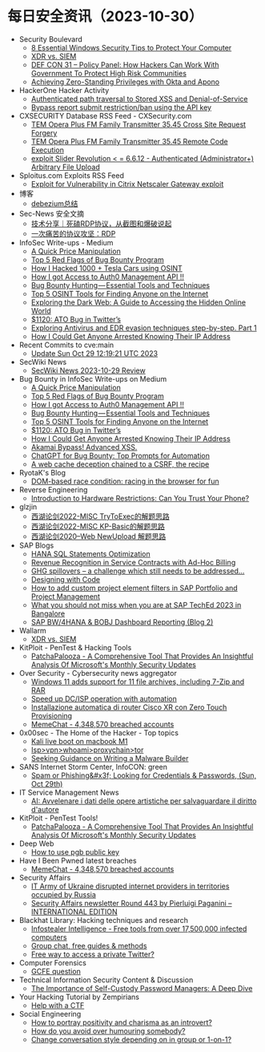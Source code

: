 # 每日安全资讯（2023-10-30）

- Security Boulevard
  - [8 Essential Windows Security Tips to Protect Your Computer](https://securityboulevard.com/2023/10/8-essential-windows-security-tips-to-protect-your-computer/)
  - [XDR vs. SIEM](https://securityboulevard.com/2023/10/xdr-vs-siem/)
  - [DEF CON 31 – Policy Panel: How Hackers Can Work With Government To Protect High Risk Communities](https://securityboulevard.com/2023/10/def-con-31-policy-panel-how-hackers-can-work-with-government-to-protect-high-risk-communities/)
  - [Achieving Zero-Standing Privileges with Okta and Apono](https://securityboulevard.com/2023/10/achieving-zero-standing-privileges-with-okta-and-apono/)
- HackerOne Hacker Activity
  - [Authenticated path traversal to Stored XSS and Denial-of-Service](https://hackerone.com/reports/2168002)
  - [Bypass report submit restriction/ban using the API key](https://hackerone.com/reports/2081930)
- CXSECURITY Database RSS Feed - CXSecurity.com
  - [TEM Opera Plus FM Family Transmitter 35.45 Cross Site Request Forgery](https://cxsecurity.com/issue/WLB-2023100060)
  - [TEM Opera Plus FM Family Transmitter 35.45 Remote Code Execution](https://cxsecurity.com/issue/WLB-2023100059)
  - [exploit Slider Revolution < = 6.6.12 - Authenticated (Administrator+) Arbitrary File Upload](https://cxsecurity.com/issue/WLB-2023100058)
- Sploitus.com Exploits RSS Feed
  - [Exploit for Vulnerability in Citrix Netscaler Gateway exploit](https://sploitus.com/exploit?id=7964732E-2145-55DB-8506-BBE433B55E7D&utm_source=rss&utm_medium=rss)
- 博客
  - [debezium总结](https://dyrnq.com/debezium/)
- Sec-News 安全文摘
  - [技术分享｜死磕RDP协议，从截图和爆破说起](https://govuln.com/news/url/bk3M)
  - [一次痛苦的协议攻坚：RDP](https://govuln.com/news/url/EoMD)
- InfoSec Write-ups - Medium
  - [A Quick Price Manipulation](https://infosecwriteups.com/a-quick-price-manipulation-14c9244d7dca?source=rss----7b722bfd1b8d---4)
  - [Top 5 Red Flags of Bug Bounty Program](https://infosecwriteups.com/top-5-red-flags-of-bug-bounty-program-09df79730123?source=rss----7b722bfd1b8d---4)
  - [How I Hacked 1000 + Tesla Cars using OSINT](https://infosecwriteups.com/how-i-hacked-1000-tesla-cars-using-osint-4cd837b8c530?source=rss----7b722bfd1b8d---4)
  - [How I got Access to Auth0 Management API !!](https://infosecwriteups.com/how-i-got-access-to-auth0-management-api-44d32fa6c477?source=rss----7b722bfd1b8d---4)
  - [Bug Bounty Hunting — Essential Tools and Techniques](https://infosecwriteups.com/bug-bounty-hunting-essential-tools-and-techniques-e01e8c68352e?source=rss----7b722bfd1b8d---4)
  - [Top 5 OSINT Tools for Finding Anyone on the Internet](https://infosecwriteups.com/top-5-osint-tools-for-finding-anyone-on-the-internet-5d93dab8146f?source=rss----7b722bfd1b8d---4)
  - [Exploring the Dark Web: A Guide to Accessing the Hidden Online World](https://infosecwriteups.com/exploring-the-dark-web-a-guide-to-accessing-the-hidden-online-world-484bbc192ad8?source=rss----7b722bfd1b8d---4)
  - [$1120: ATO Bug in Twitter’s](https://infosecwriteups.com/1120-ato-bug-in-twitters-e6d30aa4e0e8?source=rss----7b722bfd1b8d---4)
  - [Exploring Antivirus and EDR evasion techniques step-by-step. Part 1](https://infosecwriteups.com/exploring-antivirus-and-edr-evasion-techniques-step-by-step-part-1-6459563b12ea?source=rss----7b722bfd1b8d---4)
  - [How I Could Get Anyone Arrested Knowing Their IP Address](https://infosecwriteups.com/how-i-could-get-anyone-arrested-knowing-their-ip-address-c2d7474b5d8c?source=rss----7b722bfd1b8d---4)
- Recent Commits to cve:main
  - [Update Sun Oct 29 12:19:21 UTC 2023](https://github.com/trickest/cve/commit/490dc63b9dc6bb413d7d59e7b266a4abdd9f48ce)
- SecWiki News
  - [SecWiki News 2023-10-29 Review](http://www.sec-wiki.com/?2023-10-29)
- Bug Bounty in InfoSec Write-ups on Medium
  - [A Quick Price Manipulation](https://infosecwriteups.com/a-quick-price-manipulation-14c9244d7dca?source=rss----7b722bfd1b8d--bug_bounty)
  - [Top 5 Red Flags of Bug Bounty Program](https://infosecwriteups.com/top-5-red-flags-of-bug-bounty-program-09df79730123?source=rss----7b722bfd1b8d--bug_bounty)
  - [How I got Access to Auth0 Management API !!](https://infosecwriteups.com/how-i-got-access-to-auth0-management-api-44d32fa6c477?source=rss----7b722bfd1b8d--bug_bounty)
  - [Bug Bounty Hunting — Essential Tools and Techniques](https://infosecwriteups.com/bug-bounty-hunting-essential-tools-and-techniques-e01e8c68352e?source=rss----7b722bfd1b8d--bug_bounty)
  - [Top 5 OSINT Tools for Finding Anyone on the Internet](https://infosecwriteups.com/top-5-osint-tools-for-finding-anyone-on-the-internet-5d93dab8146f?source=rss----7b722bfd1b8d--bug_bounty)
  - [$1120: ATO Bug in Twitter’s](https://infosecwriteups.com/1120-ato-bug-in-twitters-e6d30aa4e0e8?source=rss----7b722bfd1b8d--bug_bounty)
  - [How I Could Get Anyone Arrested Knowing Their IP Address](https://infosecwriteups.com/how-i-could-get-anyone-arrested-knowing-their-ip-address-c2d7474b5d8c?source=rss----7b722bfd1b8d--bug_bounty)
  - [Akamai Bypass! Advanced XSS.](https://infosecwriteups.com/akamai-bypass-advanced-xss-8daedb0068f6?source=rss----7b722bfd1b8d--bug_bounty)
  - [ChatGPT for Bug Bounty: Top Prompts for Automation](https://infosecwriteups.com/chatgpt-for-bug-bounty-top-prompts-for-automation-f76fef9a4683?source=rss----7b722bfd1b8d--bug_bounty)
  - [A web cache deception chained to a CSRF, the recipe](https://infosecwriteups.com/a-web-cache-deception-chained-to-a-csrf-the-recipe-9e9a5b5f53aa?source=rss----7b722bfd1b8d--bug_bounty)
- RyotaK's Blog
  - [DOM-based race condition: racing in the browser for fun](https://blog.ryotak.net/post/dom-based-race-condition/)
- Reverse Engineering
  - [Introduction to Hardware Restrictions: Can You Trust Your Phone?](https://www.reddit.com/r/ReverseEngineering/comments/17jcl3o/introduction_to_hardware_restrictions_can_you/)
- glzjin
  - [西湖论剑2022-MISC TryToExec的解题思路](https://www.zhaoj.in/read-8883.html)
  - [西湖论剑2022-MISC KP-Basic的解题思路](https://www.zhaoj.in/read-8864.html)
  - [西湖论剑2020–Web NewUpload 解题思路](https://www.zhaoj.in/read-8854.html)
- SAP Blogs
  - [HANA SQL Statements Optimization](https://blogs.sap.com/2023/10/29/hana-sql-statements-optimization/)
  - [Revenue Recognition in Service Contracts with Ad-Hoc Billing](https://blogs.sap.com/2023/10/29/revenue-recognition-in-service-contracts-with-ad-hoc-billing/)
  - [GHG spillovers – a challenge which still needs to be addressed…](https://blogs.sap.com/2023/10/29/ghg-spillovers-a-challenge-which-still-needs-to-be-addressed/)
  - [Designing with Code](https://blogs.sap.com/2023/10/29/designing-with-code/)
  - [How to add custom project element filters in SAP Portfolio and Project Management](https://blogs.sap.com/2023/10/29/how-to-add-custom-project-element-filters-in-sap-portfolio-and-project-management/)
  - [What you should not miss when you are at SAP TechEd 2023 in Bangalore](https://blogs.sap.com/2023/10/29/what-you-should-not-miss-when-you-are-at-sap-teched-2023-in-bangalore/)
  - [SAP BW/4HANA & BOBJ Dashboard Reporting (Blog 2)](https://blogs.sap.com/2023/10/29/sap-bw-4hana-bobj-dashboard-reporting-2/)
- Wallarm
  - [XDR vs. SIEM](https://lab.wallarm.com/what/xdr-vs-siem-unveiling-the-next-generation-of-threat-detection-and-response/)
- KitPloit - PenTest & Hacking Tools
  - [PatchaPalooza - A Comprehensive Tool That Provides An Insightful Analysis Of Microsoft's Monthly Security Updates](http://www.kitploit.com/2023/10/patchapalooza-comprehensive-tool-that.html)
- Over Security - Cybersecurity news aggregator
  - [Windows 11 adds support for 11 file archives, including 7-Zip and RAR](https://www.bleepingcomputer.com/news/microsoft/windows-11-adds-support-for-11-file-archives-including-7-zip-and-rar/)
  - [Speed up DC/ISP operation with automation](https://www.adainese.it/blog/2023/08/12/speed-up-dc/isp-operation-with-automation/)
  - [Installazione automatica di router Cisco XR con Zero Touch Provisioning](https://www.adainese.it/blog/2023/10/18/installazione-automatica-di-router-cisco-xr-con-zero-touch-provisioning/)
  - [MemeChat - 4,348,570 breached accounts](https://haveibeenpwned.com/PwnedWebsites#MemeChat)
- 0x00sec - The Home of the Hacker - Top topics
  - [Kali live boot on macbook M1](https://0x00sec.org/t/kali-live-boot-on-macbook-m1/37623)
  - [Isp>vpn>whoami>proxychain>tor](https://0x00sec.org/t/isp-vpn-whoami-proxychain-tor/37626)
  - [Seeking Guidance on Writing a Malware Builder](https://0x00sec.org/t/seeking-guidance-on-writing-a-malware-builder/37630)
- SANS Internet Storm Center, InfoCON: green
  - [Spam or Phishing&#x26;#x3f; Looking for Credentials &#x26; Passwords, (Sun, Oct 29th)](https://isc.sans.edu/diary/rss/30354)
- IT Service Management News
  - [AI: Avvelenare i dati delle opere artistiche per salvaguardare il diritto d'autore](http://blog.cesaregallotti.it/2023/10/ai-avvelenare-i-dati-delle-opere.html)
- KitPloit - PenTest Tools!
  - [PatchaPalooza - A Comprehensive Tool That Provides An Insightful Analysis Of Microsoft's Monthly Security Updates](http://www.kitploit.com/2023/10/patchapalooza-comprehensive-tool-that.html)
- Deep Web
  - [How to use pgb public key](https://www.reddit.com/r/deepweb/comments/17j9whk/how_to_use_pgb_public_key/)
- Have I Been Pwned latest breaches
  - [MemeChat - 4,348,570 breached accounts](https://haveibeenpwned.com/PwnedWebsites#MemeChat)
- Security Affairs
  - [IT Army of Ukraine disrupted internet providers in territories occupied by Russia](https://securityaffairs.com/153192/hacktivism/it-army-of-ukraine-hit-russia-isp.html)
  - [Security Affairs newsletter Round 443 by Pierluigi Paganini – INTERNATIONAL EDITION](https://securityaffairs.com/153186/breaking-news/security-affairs-newsletter-round-443-by-pierluigi-paganini-international-edition.html)
- Blackhat Library: Hacking techniques and research
  - [Infostealer Intelligence - Free tools from over 17,500,000 infected computers](https://www.reddit.com/r/blackhat/comments/17ixok4/infostealer_intelligence_free_tools_from_over/)
  - [Group chat, free guides & methods](https://www.reddit.com/r/blackhat/comments/17irsh4/group_chat_free_guides_methods/)
  - [Free way to access a private Twitter?](https://www.reddit.com/r/blackhat/comments/17iz6et/free_way_to_access_a_private_twitter/)
- Computer Forensics
  - [GCFE question](https://www.reddit.com/r/computerforensics/comments/17ix8y8/gcfe_question/)
- Technical Information Security Content & Discussion
  - [The Importance of Self-Custody Password Managers: A Deep Dive](https://www.reddit.com/r/netsec/comments/17jc9ar/the_importance_of_selfcustody_password_managers_a/)
- Your Hacking Tutorial by Zempirians
  - [Help with a CTF](https://www.reddit.com/r/HowToHack/comments/17jco88/help_with_a_ctf/)
- Social Engineering
  - [How to portray positivity and charisma as an introvert?](https://www.reddit.com/r/SocialEngineering/comments/17j2k2d/how_to_portray_positivity_and_charisma_as_an/)
  - [How do you avoid over humouring somebody?](https://www.reddit.com/r/SocialEngineering/comments/17j4gor/how_do_you_avoid_over_humouring_somebody/)
  - [Change conversation style depending on in group or 1-on-1?](https://www.reddit.com/r/SocialEngineering/comments/17j05bp/change_conversation_style_depending_on_in_group/)

